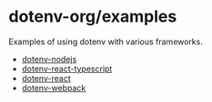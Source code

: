 # dotenv-org/examples

Examples of using dotenv with various frameworks.

- [dotenv-nodejs](./dotenv-nodejs)
- [dotenv-react-typescript](./dotenv-react-typescript)
- [dotenv-react](./dotenv-react)
- [dotenv-webpack](./dotenv-webpack)
